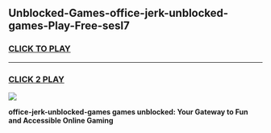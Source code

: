 
## Unblocked-Games-office-jerk-unblocked-games-Play-Free-sesl7
<h3>
<a href="https://premium76.site?title=office-jerk-unblocked-games&ref=18A">CLICK TO PLAY</a></h3>
<hr>

<h3>
<a href="https://premium76.site?title=office-jerk-unblocked-games&ref=18A">CLICK 2 PLAY</a>
  
</h3>

<a href="https://premium76.site?title=office-jerk-unblocked-games&ref=18A"><img src="https://clearcache.store/games.png"></a>


**office-jerk-unblocked-games games unblocked: Your Gateway to Fun and Accessible Online Gaming**
